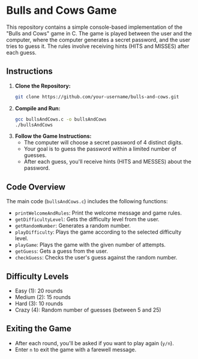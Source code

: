 # Bulls and Cows Game

This repository contains a simple console-based implementation of the "Bulls and Cows" game in C. The game is played between the user and the computer, where the computer generates a secret password, and the user tries to guess it. The rules involve receiving hints (HITS and MISSES) after each guess.

## Instructions

1. **Clone the Repository:**
   ```bash
   git clone https://github.com/your-username/bulls-and-cows.git
2. **Compile and Run:**
   ```bash
   gcc bullsAndCows.c -o bullsAndCows
   ./bullsAndCows
4. **Follow the Game Instructions:**
   - The computer will choose a secret password of 4 distinct digits.
   - Your goal is to guess the password within a limited number of guesses.
   - After each guess, you'll receive hints (HITS and MESSES) about the password.

## Code Overview
The main code (`bullsAndCows.c`) includes the following functions:

- `printWelcomeAndRules`: Print the welcome message and game rules.
- `getDifficultyLevel`: Gets the difficulty level from the user.
- `getRandomNumber`: Generates a random number.
- `playDifficulty`: Plays the game according to the selected difficulty level.
- `playGame`: Plays the game with the given number of attempts.
- `getGuess`: Gets a guess from the user.
- `checkGuess`: Checks the user's guess against the random number.

## Difficulty Levels
- Easy (1): 20 rounds
- Medium (2): 15 rounds
- Hard (3): 10 rounds
- Crazy (4): Random number of guesses (between 5 and 25)

## Exiting the Game
- After each round, you'll be asked if you want to play again (`y/n`).
- Enter `n` to exit the game with a farewell message.
